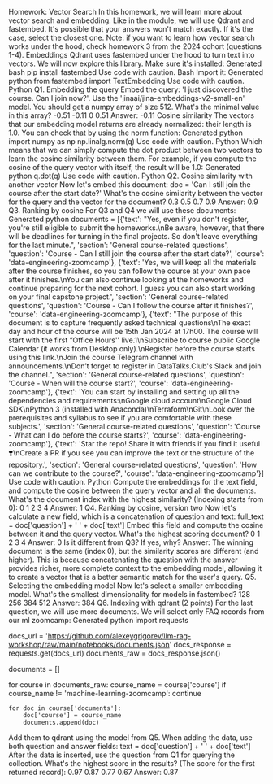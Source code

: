 Homework: Vector Search
In this homework, we will learn more about vector search and embedding. Like in the module, we will use Qdrant and fastembed.
It's possible that your answers won't match exactly. If it's the case, select the closest one.
Note: if you want to learn how vector search works under the hood, check homework 3 from the 2024 cohort (questions 1-4).
Embeddings
Qdrant uses fastembed under the hood to turn text into vectors.
We will now explore this library.
Make sure it's installed:
Generated bash
pip install fastembed
Use code with caution.
Bash
Import it:
Generated python
from fastembed import TextEmbedding
Use code with caution.
Python
Q1. Embedding the query
Embed the query: 'I just discovered the course. Can I join now?'. Use the 'jinaai/jina-embeddings-v2-small-en' model.
You should get a numpy array of size 512.
What's the minimal value in this array?
-0.51
-0.11
0
0.51
Answer: -0.11
Cosine similarity
The vectors that our embedding model returns are already normalized: their length is 1.0.
You can check that by using the norm function:
Generated python
import numpy as np
np.linalg.norm(q)
Use code with caution.
Python
Which means that we can simply compute the dot product between two vectors to learn the cosine similarity between them.
For example, if you compute the cosine of the query vector with itself, the result will be 1.0:
Generated python
q.dot(q)
Use code with caution.
Python
Q2. Cosine similarity with another vector
Now let's embed this document:
doc = 'Can I still join the course after the start date?'
What's the cosine similarity between the vector for the query and the vector for the document?
0.3
0.5
0.7
0.9
Answer: 0.9
Q3. Ranking by cosine
For Q3 and Q4 we will use these documents:
Generated python
documents = [{'text': "Yes, even if you don't register, you're still eligible to submit the homeworks.\nBe aware, however, that there will be deadlines for turning in the final projects. So don't leave everything for the last minute.",
  'section': 'General course-related questions',
  'question': 'Course - Can I still join the course after the start date?',
  'course': 'data-engineering-zoomcamp'},
 {'text': 'Yes, we will keep all the materials after the course finishes, so you can follow the course at your own pace after it finishes.\nYou can also continue looking at the homeworks and continue preparing for the next cohort. I guess you can also start working on your final capstone project.',
  'section': 'General course-related questions',
  'question': 'Course - Can I follow the course after it finishes?',
  'course': 'data-engineering-zoomcamp'},
 {'text': "The purpose of this document is to capture frequently asked technical questions\nThe exact day and hour of the course will be 15th Jan 2024 at 17h00. The course will start with the first  “Office Hours'' live.1\nSubscribe to course public Google Calendar (it works from Desktop only).\nRegister before the course starts using this link.\nJoin the course Telegram channel with announcements.\nDon’t forget to register in DataTalks.Club's Slack and join the channel.",
  'section': 'General course-related questions',
  'question': 'Course - When will the course start?',
  'course': 'data-engineering-zoomcamp'},
 {'text': 'You can start by installing and setting up all the dependencies and requirements:\nGoogle cloud account\nGoogle Cloud SDK\nPython 3 (installed with Anaconda)\nTerraform\nGit\nLook over the prerequisites and syllabus to see if you are comfortable with these subjects.',
  'section': 'General course-related questions',
  'question': 'Course - What can I do before the course starts?',
  'course': 'data-engineering-zoomcamp'},
 {'text': 'Star the repo! Share it with friends if you find it useful ❣️\nCreate a PR if you see you can improve the text or the structure of the repository.',
  'section': 'General course-related questions',
  'question': 'How can we contribute to the course?',
  'course': 'data-engineering-zoomcamp'}]
Use code with caution.
Python
Compute the embeddings for the text field, and compute the cosine between the query vector and all the documents.
What's the document index with the highest similarity? (Indexing starts from 0):
0
1
2
3
4
Answer: 1
Q4. Ranking by cosine, version two
Now let's calculate a new field, which is a concatenation of question and text:
full_text = doc['question'] + ' ' + doc['text']
Embed this field and compute the cosine between it and the query vector. What's the highest scoring document?
0
1
2
3
4
Answer: 0
Is it different from Q3? If yes, why?
Answer: The winning document is the same (index 0), but the similarity scores are different (and higher). This is because concatenating the question with the answer provides richer, more complete context to the embedding model, allowing it to create a vector that is a better semantic match for the user's query.
Q5. Selecting the embedding model
Now let's select a smaller embedding model. What's the smallest dimensionality for models in fastembed?
128
256
384
512
Answer: 384
Q6. Indexing with qdrant (2 points)
For the last question, we will use more documents.
We will select only FAQ records from our ml zoomcamp:
Generated python
import requests 

docs_url = 'https://github.com/alexeygrigorev/llm-rag-workshop/raw/main/notebooks/documents.json'
docs_response = requests.get(docs_url)
documents_raw = docs_response.json()


documents = []

for course in documents_raw:
    course_name = course['course']
    if course_name != 'machine-learning-zoomcamp':
        continue

    for doc in course['documents']:
        doc['course'] = course_name
        documents.append(doc)


Add them to qdrant using the model from Q5.
When adding the data, use both question and answer fields:
text = doc['question'] + ' ' + doc['text']
After the data is inserted, use the question from Q1 for querying the collection.
What's the highest score in the results? (The score for the first returned record):
0.97
0.87
0.77
0.67
Answer: 0.87